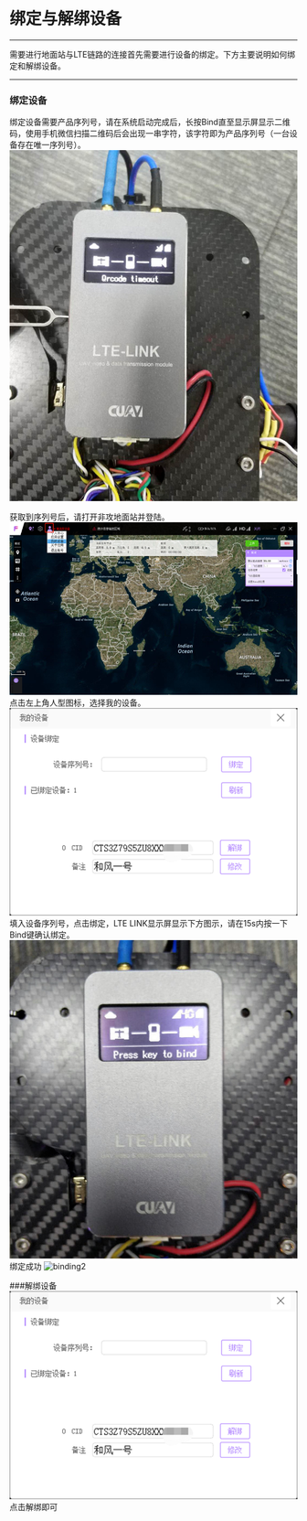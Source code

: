 # 绑定与解绑设备

---

需要进行地面站与LTE链路的连接首先需要进行设备的绑定。下方主要说明如何绑定和解绑设备。

---

### 绑定设备

绑定设备需要产品序列号，请在系统启动完成后，长按Bind直至显示屏显示二维码，使用手机微信扫描二维码后会出现一串字符，该字符即为产品序列号（一台设备存在唯一序列号）。  
![binding](../../assets/binding/lte_binding.jpg)

获取到序列号后，请打开非攻地面站并登陆。
![binding2](../../assets/binding/lte_binding2.png)
点击左上角人型图标，选择我的设备。
![binding2](../../assets/binding/lte_binding3.png)
填入设备序列号，点击绑定，LTE LINK显示屏显示下方图示，请在15s内按一下Bind键确认绑定。
![binding2](../../assets/binding/lte_binding5.jpg)
绑定成功
![binding2](../../assets/binding/lte_binding6.jpg)

###解绑设备
![binding2](../../assets/binding/lte_binding3.png)
点击解绑即可









